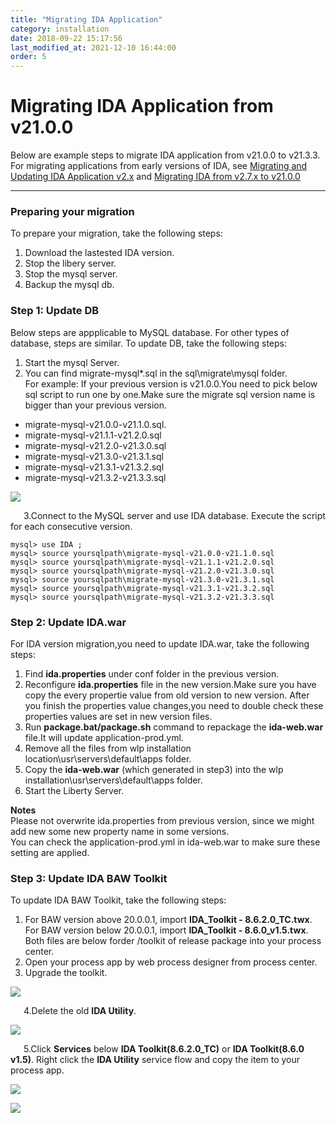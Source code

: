 ```yaml
---
title: "Migrating IDA Application"
category: installation
date: 2018-09-22 15:17:56
last_modified_at: 2021-12-10 16:44:00
order: 5
---
```


# Migrating IDA Application from v21.0.0

Below are example steps to migrate IDA application from v21.0.0 to v21.3.3. For migrating applications from early versions of IDA, see [Migrating and Updating IDA Application v2.x](https://sdc-china.github.io/IDA-doc/references/references-migrating-and-updating-your-application.html) and [Migrating IDA from v2.7.x to v21.0.0](https://sdc-china.github.io/IDA-doc/references/references-migrate-ida-from-v2.7.x-to-v21.0.0.html)

***
### Preparing your migration

To prepare your migration, take the following steps:  

1. Download the lastested IDA version.
2. Stop the libery server.  
3. Stop the mysql server.  
4. Backup the mysql db.    

### Step 1: Update DB

Below steps are appplicable to MySQL database. For other types of database, steps are similar. To update DB, take the following steps:

1. Start the mysql Server.  
2. You can find migrate-mysql*.sql in the sql\migrate\mysql folder.     
For example: If your previous version is v21.0.0.You need to pick below sql script to run one by one.Make sure the migrate sql version name is bigger than your previous version.
* migrate-mysql-v21.0.0-v21.1.0.sql.
* migrate-mysql-v21.1.1-v21.2.0.sql
* migrate-mysql-v21.2.0-v21.3.0.sql
* migrate-mysql-v21.3.0-v21.3.1.sql
* migrate-mysql-v21.3.1-v21.3.2.sql
* migrate-mysql-v21.3.2-v21.3.3.sql


![][mysqlmigration-v21]   

&ensp;&ensp;&ensp;3.Connect to the MySQL server and use IDA database. Execute the script for each consecutive version.
```
mysql> use IDA ;   
mysql> source yoursqlpath\migrate-mysql-v21.0.0-v21.1.0.sql
mysql> source yoursqlpath\migrate-mysql-v21.1.1-v21.2.0.sql
mysql> source yoursqlpath\migrate-mysql-v21.2.0-v21.3.0.sql
mysql> source yoursqlpath\migrate-mysql-v21.3.0-v21.3.1.sql
mysql> source yoursqlpath\migrate-mysql-v21.3.1-v21.3.2.sql
mysql> source yoursqlpath\migrate-mysql-v21.3.2-v21.3.3.sql
```    

### Step 2: Update IDA.war   

For IDA version migration,you need to update IDA.war, take the following steps:

1. Find  **ida.properties** under conf folder in the previous version.
2. Reconfigure  **ida.properties** file in the new version.Make sure you have copy the every propertie value from old version to new version. After you finish the properties value changes,you need to double check these properties values are set in new version files.    
3. Run **package.bat/package.sh** command to repackage the **ida-web.war** file.It will update application-prod.yml.
4. Remove all the files from wlp installation location\usr\servers\default\apps folder.     
5. Copy the **ida-web.war** (which generated in step3) into the wlp installation\usr\servers\default\apps folder.    
6. Start the Liberty Server.  

 **Notes**     
 Please not overwrite ida.properties from previous version, since we might add new some new property name  in some versions.  
 You can check the application-prod.yml in ida-web.war to make sure these setting are applied.
 
 
### Step 3: Update IDA BAW Toolkit    

To update IDA BAW Toolkit, take the following steps:

1. For BAW version above 20.0.0.1, import **IDA_Toolkit - 8.6.2.0_TC.twx**. For BAW version below 20.0.0.1, import **IDA_Toolkit - 8.6.0_v1.5.twx**. Both files are below forder /toolkit of release package into your process center.
2. Open your process app by web process designer from process center.  
3. Upgrade the toolkit.

![][toolkit-upgrade-1-v21]

&ensp;&ensp;&ensp;4.Delete the old **IDA Utility**.

![][toolkit-upgrade-2] 

&ensp;&ensp;&ensp;5.Click **Services** below **IDA Toolkit(8.6.2.0_TC)** or **IDA Toolkit(8.6.0 v1.5)**. Right click the **IDA Utility** service flow and copy the item to your process app.

![][toolkit-upgrade-3-v21]

![][toolkit-upgrade-4]
   

[yamlmigration]: ../images/install/productionyaml.png
[mysqlmigration-v21]: ../images/install/mysqlmigration-v21.png
[teampermission]: ../images/install/teampermission.png
[teamproject]: ../images/install/teamproject.png
[sqlfolder]: ../images/references/sql-folder.png
[migration-sql]: ../images/references/migration-sql-example.png
[toolkit-upgrade-1-v21]: ../images/references/IDAbpmToolkitUpgrade_1-v21.png
[toolkit-upgrade-2]: ../images/references/IDAbpmToolkitUpgrade_2.png
[toolkit-upgrade-3-v21]: ../images/references/IDAbpmToolkitUpgrade_3-v21.png
[toolkit-upgrade-4]: ../images/install/ida_toolkit_copy_to_item.png